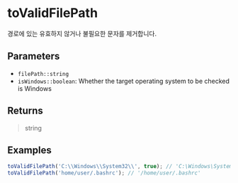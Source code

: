 # toValidFilePath <Badge type="tip" text="JavaScript" />

경로에 있는 유효하지 않거나 불필요한 문자를 제거합니다.

## Parameters

- `filePath::string`
- `isWindows::boolean`: Whether the target operating system to be checked is Windows

## Returns

> string

## Examples

```javascript
toValidFilePath('C:\\Windows\\System32\\', true); // 'C:\Windows\System32'
toValidFilePath('home/user/.bashrc'); // '/home/user/.bashrc'
```
